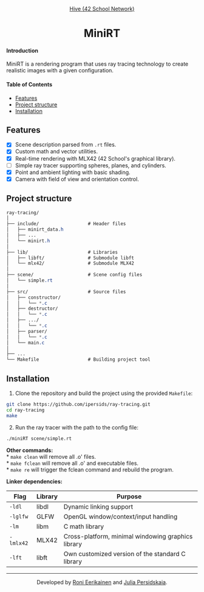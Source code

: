 <div align="center">
<p><a href="https://www.hive.fi/en/curriculum">Hive (42 School Network)</a></p>  

<h1>MiniRT</h1> 

</div>

#### Introduction   
MiniRT is a rendering program that uses ray tracing technology to create realistic images with a given configuration.  

#### Table of Contents  
- [Features](#features)  
- [Project structure](#project-structure)  
- [Installation](#installation)  

## Features  

- [x] Scene description parsed from `.rt` files.  
- [x] Custom math and vector utilities.   
- [x] Real-time rendering with MLX42 (42 School's graphical library).  
- [ ] Simple ray tracer supporting spheres, planes, and cylinders.  
- [x] Point and ambient lighting with basic shading.  
- [x] Camera with field of view and orientation control.  

## Project structure

```css
ray-tracing/
│
├── include/                  # Header files
│   ├── minirt_data.h
│   ├── ...
│   └── minirt.h
│
├── lib/                      # Libraries
│   ├── libft/                # Submodule libft
│   └── mlx42/                # Submodule MLX42
│
├── scene/                    # Scene config files
│   └── simple.rt
│
├── src/                      # Source files
│   ├── constructor/
│   │   └── *.c
│   ├── destructor/
│   │   └── *.c
│   ├── .../
│   │   └── *.c
│   ├── parser/
│   │   └── *.c
│   └── main.c
│
├── ...
└── Makefile                  # Building project tool

```   

## Installation   

1. Clone the repository and build the project using the provided `Makefile`:  
```bash
git clone https://github.com/ipersids/ray-tracing.git
cd ray-tracing
make
```   

2. Run the ray tracer with the path to the config file:  
```bash
./miniRT scene/simple.rt
```  

**Other commands:**  
	* `make clean` will remove all .o' files.  
	* `make fclean` will remove all .o' and executable files.  
	* `make re` will trigger the fclean command and rebuild the program.    

**Linker dependencies:**   

| Flag | Library | Purpose|
|------|---------|--------|
| `-ldl` | libdl | Dynamic linking support |
| `-lglfw` | GLFW | OpenGL window/context/input handling |
| `-lm` | libm | C math library |
| `-lmlx42`| MLX42 | Cross-platform, minimal windowing graphics library |
| `-lft`  | libft |  Own customized version of the standard C library |   

________  
<div align="center">

<p>Developed by <a href="https://github.com/EggInAVest">Roni Eerikainen</a> and <a href="https://github.com/ipersids">Julia Persidskaia</a>.</p>

</div>